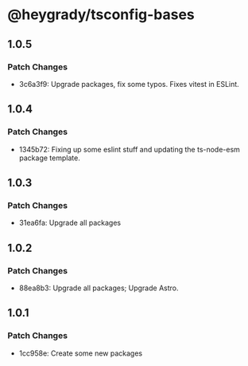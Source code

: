 # @heygrady/tsconfig-bases

## 1.0.5

### Patch Changes

- 3c6a3f9: Upgrade packages, fix some typos. Fixes vitest in ESLint.

## 1.0.4

### Patch Changes

- 1345b72: Fixing up some eslint stuff and updating the ts-node-esm package template.

## 1.0.3

### Patch Changes

- 31ea6fa: Upgrade all packages

## 1.0.2

### Patch Changes

- 88ea8b3: Upgrade all packages; Upgrade Astro.

## 1.0.1

### Patch Changes

- 1cc958e: Create some new packages
